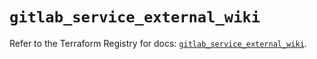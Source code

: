 # `gitlab_service_external_wiki`

Refer to the Terraform Registry for docs: [`gitlab_service_external_wiki`](https://registry.terraform.io/providers/gitlabhq/gitlab/17.3.0/docs/resources/service_external_wiki).
